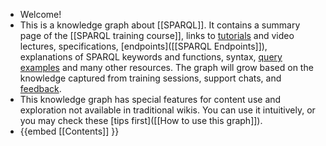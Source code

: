 - Welcome!
- This is a knowledge graph about [[SPARQL]]. It contains a summary page of the [[SPARQL training course]], links to [tutorials]([[Tutorial]]) and video lectures, specifications, [endpoints]([[SPARQL Endpoints]]), explanations of SPARQL keywords and functions, syntax, [query examples]([[Query]]) and many other resources. The graph will grow based on the knowledge captured from training sessions, support chats, and [feedback](mailto:ivo@velitchkov.eu?subject=Question%2FFeedback%20on%20the%20wiki%20%22SPARQL%20Knowledge%20Graph%22).
- This knowledge graph has special features for content use and exploration not available in traditional wikis. You can use it intuitively, or you may check these [tips first]([[How to use this graph]]).
- {{embed [[Contents]] }}